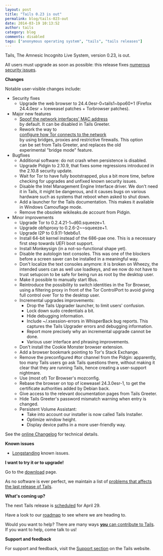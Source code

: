 ```yaml
---
layout: post
title: "Tails 0.23 is out"
permalink: blog/tails-023-out
date: 2014-03-19 10:13:52
author: tails
category: blog
comments: disabled
tags: ["anonymous operating system", "tails", "tails releases"]
---
```


Tails, The Amnesic Incognito Live System, version 0.23, is out.

All users must upgrade as soon as possible: this release fixes [numerous security issues](https://tails.boum.org/security/Numerous_security_holes_in_0.22.1/index.en.html).

**Changes**

Notable user-visible changes include:

-   Security fixes
    -   Upgrade the web browser to 24.4.0esr-0+tails1\~bpo60+1 (Firefox  
         24.4.0esr + Iceweasel patches + Torbrowser patches).
-   Major new features
    -   [Spoof the network interfaces' MAC address](https://tails.boum.org/doc/first_steps/startup_options/mac_spoofing/index.en.html)  
         by default. It can be disabled in Tails Greeter.
    -   Rework the way to  
         [configure how Tor connects to the network](https://tails.boum.org/doc/first_steps/startup_options/network_configuration/index.en.html)  
         by using bridges, proxies and restrictive firewalls. This option  
         can be set from Tails Greeter, and replaces the old  
         experimental "bridge mode" feature.
-   Bugfixes
    -   Additional software: do not crash when persistence is disabled.
    -   Upgrade Pidgin to 2.10.9, that fixes some regressions introduced in the 2.10.8 security update.
    -   Wait for Tor to have fully bootstrapped, plus a bit more time, before checking for upgrades and unfixed known security issues.
    -   Disable the Intel Management Engine Interface driver. We don't need it in Tails, it might be dangerous, and it causes bugs on various hardware such as systems that reboot when asked to shut down.
    -   Add a launcher for the Tails documentation. This makes it available in Windows Camouflage mode.
    -   Remove the obsolete wikileaks.de account from Pidgin.
-   Minor improvements
    -   Upgrade Tor to 0.2.4.21-1\~d60.squeeze+1.
    -   Upgrade obfsproxy to 0.2.6-2\~\~squeeze+1.
    -   Upgrade I2P to 0.9.11-1deb6u1.
    -   Install 64-bit kernel instead of the 686-pae one. This is a necessary first step towards UEFI boot support.
    -   Install Monkeysign (in a not-so-functional shape yet).
    -   Disable the autologin text consoles. This was one of the blockers before a screen saver can be installed in a meaningful way.
    -   Don't localize the text consoles anymore: it is broken on Wheezy, the intended users can as well use loadkeys, and we now do not have to trust setupcon to be safe for being run as root by the desktop user.
    -   Make it possible to manually start IBus.
    -   Reintroduce the possibility to switch identities in the Tor Browser, using a filtering proxy in front of the Tor ControlPort to avoid giving full control over Tor to the desktop user.
    -   Incremental upgrades improvements:
        -   Drop the Tails Upgrader launcher, to limit users' confusion.
        -   Lock down sudo credentials a bit.
        -   Hide debugging information.
        -   Include \~/.xsession-errors in WhisperBack bug reports. This captures the Tails Upgrader errors and debugging information.
        -   Report more precisely why an incremental upgrade cannot be done.
        -   Various user interface and phrasing improvements.
    -   Don't install the Cookie Monster browser extension.
    -   Add a browser bookmark pointing to Tor's Stack Exchange.
    -   Remove the preconfigured \#tor channel from the Pidgin: apparently, too many Tails users go ask Tails questions there, without making it clear that they are running Tails, hence creating a user-support nightmare.
    -   Use (most of) Tor Browser's mozconfig.
    -   Rebase the browser on top of iceweasel 24.3.0esr-1, to get the certificate authorities added by Debian back.
    -   Give access to the relevant documentation pages from Tails Greeter.
    -   Hide Tails Greeter's password mismatch warning when entry is changed.
    -   Persistent Volume Assistant:
        -   Take into account our installer is now called Tails Installer.
        -   Optimize window height.
        -   Display device paths in a more user-friendly way.

See the [online Changelog](https://git-tails.immerda.ch/tails/plain/debian/changelog) for technical details.

**Known issues**

-   [Longstanding](https://tails.boum.org/support/known_issues/index.en.html) known issues.

**I want to try it or to upgrade!**

Go to the [download](https://tails.boum.org/download/index.en.html) page.

As no software is ever perfect, we maintain a list of [problems that affects the last release of Tails](https://tails.boum.org/support/known_issues/index.en.html).

**What's coming up?**

The next Tails release is [scheduled](https://tails.boum.org/contribute/calendar/) for April 29.

Have a look to our [roadmap](https://labs.riseup.net/code/projects/tails/roadmap) to see where we are heading to.

Would you want to help? There are many ways [**you** can contribute to Tails](https://tails.boum.org/contribute/index.en.html). If you want to help, come talk to us!

**Support and feedback**

For support and feedback, visit the [Support section](https://tails.boum.org/support/) on the Tails website.

